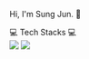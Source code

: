 Hi, I'm Sung Jun.  👋

💻 Tech Stacks 💻
<br>
<img src="https://img.shields.io/badge/Spring-6DB33F?style=flat-square&logo=Spring&logoColor=white"/>
<img src="https://img.shields.io/badge/Java-style=flat-square&logo=Java&logoColor=white"/>
